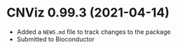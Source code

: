 # CNViz 0.99.3 (2021-04-14)

* Added a `NEWS.md` file to track changes to the package 
* Submitted to Bioconductor 
